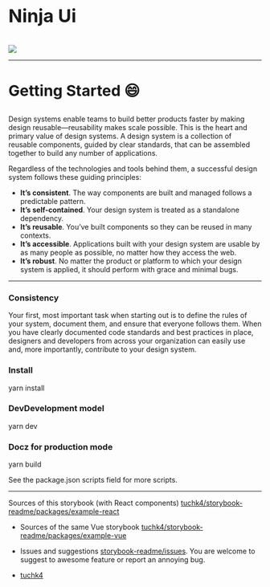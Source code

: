 ### <h3 style="font-size:36px;margin-top:-14px">Ninja Ui</h3>

<img src="https://storybook.js.org//images/logos/logo-storybook.svg"/>

---
#### <h3 style="font-size:30px">Getting Started :smile:</h3>  

Design systems enable teams to build better products faster by making design reusable—reusability makes scale possible. This is the heart and primary value of design systems. A design system is a collection of reusable components, guided by clear standards, that can be assembled together to build any number of applications.

Regardless of the technologies and tools behind them, a successful design system follows these guiding principles:

- **It’s consistent**. The way components are built and managed follows a predictable pattern.
- **It’s self-contained**. Your design system is treated as a standalone dependency.
- **It’s reusable**. You’ve built components so they can be reused in many contexts.
- **It’s accessible**. Applications built with your design system are usable by as many people as possible, no matter how they access the web.
- **It’s robust**. No matter the product or platform to which your design system is applied, it should perform with grace and minimal bugs.

---

### Consistency

Your first, most important task when starting out is to define the rules of your system, document them, and ensure that everyone follows them. When you have clearly documented code standards and best practices in place, designers and developers from across your organization can easily use and, more importantly, contribute to your design system.

### Install
yarn install  

### DevDevelopment model 
yarn dev

### Docz for production mode
yarn build

See the package.json scripts field for more scripts.


----
Sources of this storybook (with React components) [tuchk4/storybook-readme/packages/example-react](https://github.com/tuchk4/storybook-readme/tree/master/packages/example-react)
	
- Sources of the same Vue storybook [tuchk4/storybook-readme/packages/example-vue](https://github.com/tuchk4/storybook-readme/tree/master/packages/example-vue)

- Issues and suggestions [storybook-readme/issues](https://github.com/tuchk4/storybook-readme/issues). You are welcome to suggest to awesome feature or report an annoying bug.

- [tuchk4](https://twitter.com/tuchk)

